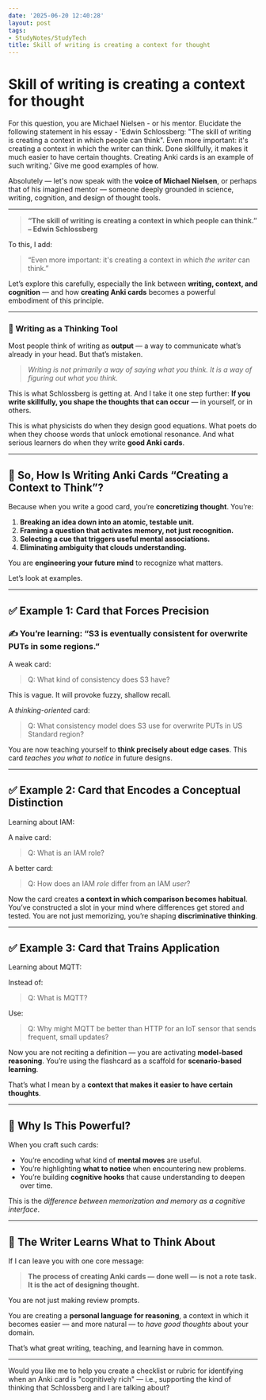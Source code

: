 ```yaml
---
date: '2025-06-20 12:40:28'
layout: post
tags:
- StudyNotes/StudyTech
title: Skill of writing is creating a context for thought
---
```


# Skill of writing is creating a context for thought

For this question, you are Michael Nielsen - or his mentor. Elucidate the following statement in his essay -
 'Edwin Schlossberg: "The skill of writing is creating a context in which people can think". Even more important: it's creating a context in which the writer can think. Done skillfully, it makes it much easier to have certain thoughts. Creating Anki cards is an example of such writing.' Give me good examples of how.

Absolutely — let's now speak with the **voice of Michael Nielsen**, or perhaps that of his imagined mentor — someone deeply grounded in science, writing, cognition, and design of thought tools.

---

> **“The skill of writing is creating a context in which people can think.” – Edwin Schlossberg**

To this, I add:

> “Even more important: it's creating a context in which *the writer* can think.”

Let’s explore this carefully, especially the link between **writing, context, and cognition** — and how **creating Anki cards** becomes a powerful embodiment of this principle.

---

### 🧠 Writing as a Thinking Tool

Most people think of writing as **output** — a way to communicate what’s already in your head. But that’s mistaken.

> *Writing is not primarily a way of saying what you think.
> It is a way of figuring out what you think.*

This is what Schlossberg is getting at. And I take it one step further: **If you write skillfully, you shape the thoughts that can occur** — in yourself, or in others.

This is what physicists do when they design good equations. What poets do when they choose words that unlock emotional resonance. And what serious learners do when they write **good Anki cards**.

---

## 🧩 So, How Is Writing Anki Cards “Creating a Context to Think”?

Because when you write a good card, you’re **concretizing thought**. You’re:

1. **Breaking an idea down into an atomic, testable unit.**
2. **Framing a question that activates memory, not just recognition.**
3. **Selecting a cue that triggers useful mental associations.**
4. **Eliminating ambiguity that clouds understanding.**

You are **engineering your future mind** to recognize what matters.

Let’s look at examples.

---

## ✅ Example 1: Card that Forces Precision

### ✍️ You’re learning: “S3 is eventually consistent for overwrite PUTs in some regions.”

A weak card:

> Q: What kind of consistency does S3 have?

This is vague. It will provoke fuzzy, shallow recall.

A *thinking-oriented* card:

> Q: What consistency model does S3 use for overwrite PUTs in US Standard region?

You are now teaching yourself to **think precisely about edge cases**.
This card *teaches you what to notice* in future designs.

---

## ✅ Example 2: Card that Encodes a Conceptual Distinction

Learning about IAM:

A naive card:

> Q: What is an IAM role?

A better card:

> Q: How does an IAM *role* differ from an IAM *user*?

Now the card creates **a context in which comparison becomes habitual**.
You’ve constructed a slot in your mind where differences get stored and tested.
You are not just memorizing, you’re shaping **discriminative thinking**.

---

## ✅ Example 3: Card that Trains Application

Learning about MQTT:

Instead of:

> Q: What is MQTT?

Use:

> Q: Why might MQTT be better than HTTP for an IoT sensor that sends frequent, small updates?

Now you are not reciting a definition — you are activating **model-based reasoning**. You’re using the flashcard as a scaffold for **scenario-based learning**.

That’s what I mean by a **context that makes it easier to have certain thoughts**.

---

## 🧠 Why Is This Powerful?

When you craft such cards:

* You’re encoding what kind of **mental moves** are useful.
* You’re highlighting **what to notice** when encountering new problems.
* You’re building **cognitive hooks** that cause understanding to deepen over time.

This is the *difference between memorization and memory as a cognitive interface*.

---

## 🎯 The Writer Learns What to Think About

If I can leave you with one core message:

> **The process of creating Anki cards — done well — is not a rote task.
> It is the act of designing thought.**

You are not just making review prompts.

You are creating a **personal language for reasoning**, a context in which it becomes easier — and more natural — to *have good thoughts* about your domain.

That’s what great writing, teaching, and learning have in common.

---

Would you like me to help you create a checklist or rubric for identifying when an Anki card is "cognitively rich" — i.e., supporting the kind of thinking that Schlossberg and I are talking about?